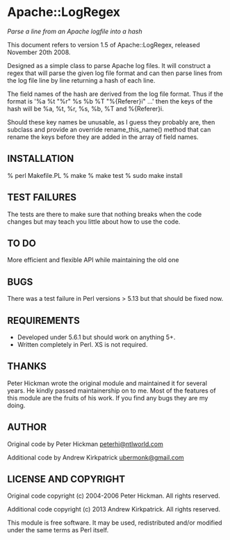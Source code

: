 Apache::LogRegex
================

*Parse a line from an Apache logfile into a hash*

This document refers to version 1.5 of Apache::LogRegex, released November 20th 2008.

Designed as a simple class to parse Apache log files. It will construct a regex that will parse the given log file format and can then parse lines from the log file line by line returning a hash of each line.

The field names of the hash are derived from the log file format. Thus if the format is '%a %t \"%r\" %s %b %T \"%{Referer}i\" ...' then the keys of the hash will be %a, %t, %r, %s, %b, %T and %{Referer}i.

Should these key names be unusable, as I guess they probably are, then subclass and provide an override rename_this_name() method that can rename the keys before they are added in the array of field names.

INSTALLATION
------------

 % perl Makefile.PL
 % make
 % make test
 % sudo make install

TEST FAILURES
-------------

The tests are there to make sure that nothing breaks when the code changes but may teach you little about how to use the code. 

TO DO
-----

More efficient and flexible API while maintaining the old one

BUGS
----

There was a test failure in Perl versions > 5.13 but that should be fixed now.

REQUIREMENTS
------------

* Developed under 5.6.1 but should work on anything 5+.
* Written completely in Perl. XS is not required.

THANKS
------
 
Peter Hickman wrote the original module and maintained it for several years. He kindly passed maintainership on to me. Most of the features of this module are the fruits of his work. If you find any bugs they are my doing.

AUTHOR
------

Original code by Peter Hickman <peterhi@ntlworld.com>

Additional code by Andrew Kirkpatrick <ubermonk@gmail.com>

LICENSE AND COPYRIGHT
---------------------

Original code copyright (c) 2004-2006 Peter Hickman. All rights reserved.

Additional code copyright (c) 2013 Andrew Kirkpatrick. All rights reserved.

This module is free software. It may be used, redistributed and/or modified under the same terms as Perl itself.
